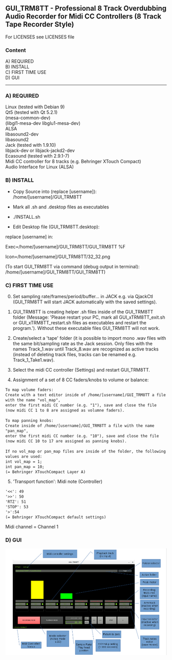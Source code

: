 ## GUI_TRM8TT - Professional 8 Track Overdubbing Audio Recorder for Midi CC Controllers  (8 Track Tape Recorder Style)

For LICENSES see LICENSES file

### Content

A) REQUIRED  
B) INSTALL  
C) FIRST TIME USE  
D) GUI  


--------------------------


### A) REQUIRED

Linux (tested with Debian 9)  
Qt5 (tested with Qt 5.2.1)  
(mesa-common-dev)  
(libgl1-mesa-dev libglu1-mesa-dev)  
ALSA  
libasound2-dev  
libasound2  
Jack (tested with 1.9.10)  
libjack-dev or libjack-jackd2-dev  
Ecasound (tested with 2.9.1-7)  
Midi CC controller for 8 tracks (e.g. Behringer XTouch Compact)  
Audio Interface for Linux (ALSA)

### B) INSTALL

- Copy Source into (replace [username]): /home/[username]/GUI_TRM8TT

- Mark all .sh and .desktop files as executables

- ./INSTALL.sh

- Edit Desktop file (GUI_TRM8TT.desktop):

replace [username] in:

Exec=/home/[username]/GUI_TRM8TT/GUI_TRM8TT %F 

Icon=/home/[username]/GUI_TRM8TT/32_32.png 

(To start GUI_TRM8TT via command (debug output in terminal): /home/[username]/GUI_TRM8TT/GUI_TRM8TT)

###  C) FIRST TIME USE

0) Set sampling rate/frames/period/buffer... in JACK e.g. via QjackCtl (GUI_TRM8TT will start JACK automatically with the saved settings).
1) GUI_TRM8TT is creating helper .sh files inside of the GUI_TRM8TT folder (Message: 'Please restart your PC, mark all GUI_xTRM8TT_exit.sh or GUI_xTRM8TT_restart.sh files as executables and restart the program.'). Without these executable files GUI_TRM8TT will not work.
2) Create/select a 'tape' folder (it is possible to import mono .wav files with the same bit/sampling rate as the Jack session. Only files with the names Track_1.wav until Track_8.wav are recognized as active tracks (instead of deleting track files, tracks can be renamed e.g. Track_1_Take1.wav).
3) Select the midi CC controller (Settings) and restart GUI_TRM8TT.

4) Assignment of a set of 8 CC faders/knobs to volume or balance:

```
To map volume faders:  
Create with a text editor inside of /home/[username]/GUI_TRM8TT a file with the name "vol_map",
enter the first midi CC number (e.g. "1"), save and close the file (now midi CC 1 to 8 are assigned as volumne faders).

To map panning knobs:  
Create inside of /home/[username]/GUI_TRM8TT a file with the name "pan_map",
enter the first midi CC number (e.g. "10"), save and close the file (now midi CC 10 to 17 are assigned as panning knobs).

If no vol_map or pan_map files are inside of the folder, the following values are used:
int vol_map = 1;
int pan_map = 10;
(= Behringer XTouchCompact Layer A)
```

5) 'Transport function': Midi note (Controller)

```
'<<': 49  
'>>': 50  
'RTZ': 51  
'STOP': 53  
'>':54  
(= Behringer XTouchCompact default settings)
```

Midi channel = Channel 1



### D) GUI

![alt text](https://github.com/AndreasDanielKlumpp/GUI_TRM8TT/blob/master/GUI_png3.png)










